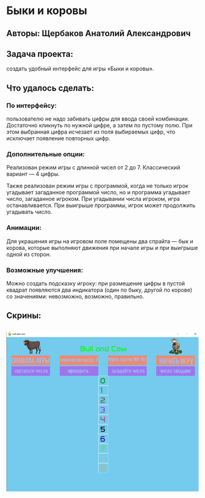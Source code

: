 # Быки и коровы

## Авторы: Щербаков Анатолий Александрович


## Задача проекта:
создать удобный интерфейс для игры «Быки и коровы». 

## Что удалось сделать:
### По интерфейсу:
пользователю не надо забивать цифры для ввода своей комбинации. Достаточно кликнуть по нужной цифре, а затем по пустому полю. При этом выбранная цифра исчезает из поля выбираемых цифр, что исключает появление повторных цифр. 

### Дополнительные опции:
Реализован режим игры с длинной чисел от 2 до 7. Классический вариант — 4 цифры. 

Также реализован режим игры с программой, когда не только игрок угадывает загаданное программой число, но и программа угадывает число, загаданное игроком. При угадывании числа игроком, игра останавливается. При выигрыше программы, игрок может продолжить угадывать число. 

### Анимации:
Для украшения игры на игровом поле помещены два спрайта — бык и корова, которые выполняют движения при начале игры и при выигрыше одной из сторон. 

### Возможные улучшения:
Можно создать подсказку игроку: при размещение цифры в пустой квадрат появляются два индикатора (один по быку, другой по корове) со значениями: невозможно, возможно, правильно.


## Скрины:
## 
![alt text](./screens/screen.png)